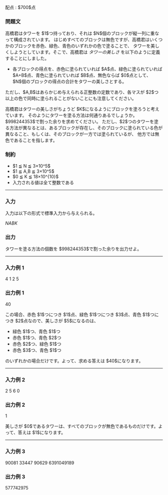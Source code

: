 
<div>

<span>

<span>

<p>
配点 : $700$点
</p>

<div>

<section>

### **問題文**

<p>
高橋君はタワーを $1$つ持っており、それは $N$個のブロックが縦一列に重なって構成されています。
はじめすべてのブロックは無色ですが、高橋君はいくつかのブロックを赤色、緑色、青色のいずれかの色で塗ることで、
タワーを美しくしようとしています。そこで、高橋君は 
<em>
タワーの美しさ
</em>
を以下のように定義することにしました。
</p>

<ul>

<li>
各ブロックの得点を、赤色に塗られていれば $A$点、緑色に塗られていれば $A+B$点、青色に塗られていれば $B$点、無色ならば $0$点として、
  $N$個のブロックの得点の合計をタワーの美しさとする。
</li>

</ul>

<p>
ただし、$A,B$はあらかじめ与えられる正整数の定数であり、各マスが $2$つ以上の色で同時に塗られることがないことにも注意してください。
</p>

<p>
高橋君はタワーの美しさがちょうど $K$になるようにブロックを塗ろうと考えています。
そのようにタワーを塗る方法は何通りあるでしょうか。 $998244353$で割った余りを求めてください。
ただし、$2$つのタワーを塗る方法が異なるとは、あるブロックが存在し、そのブロックに塗られている色が異なること、もしくは、そのブロックが一方では塗られているが、
他方では無色であることを指します。
</p>

</section>

</div>

<div>

<section>

### **制約**

<ul>

<li>
$1 ≦ N ≦ 3×10^5$
</li>

<li>
$1 ≦ A,B ≦ 3×10^5$
</li>

<li>
$0 ≦ K ≦ 18×10^{10}$
</li>

<li>
入力される値は全て整数である
</li>

</ul>

</section>

</div>

---

<div>

<div>

<section>

### **入力**

<p>
入力は以下の形式で標準入力から与えられる。
</p>

<div>

$N$$A$$B$$K$
</div>

</section>

</div>

<div>

<section>

### **出力**

<p>
タワーを塗る方法の個数を $998244353$で割った余りを出力せよ。
</p>

</section>

</div>

</div>

---

<div>

<section>

### **入力例 1**

<div>

4 1 2 5

</div>

</section>

</div>

<div>

<section>

### **出力例 1**

<div>

40

</div>

<p>
この場合、赤色 $1$つにつき $1$点、緑色 $1$つにつき $3$点、青色 $1$つにつき $2$点なので、美しさが $5$になるのは、
</p>

<ul>

<li>
緑色 $1$つ、青色 $1$つ
</li>

<li>
赤色 $1$つ、青色 $2$つ
</li>

<li>
赤色 $2$つ、緑色 $1$つ
</li>

<li>
赤色 $3$つ、青色 $1$つ
</li>

</ul>

<p>
のいずれかの場合だけです。よって、求める答えは $40$になります。
</p>

</section>

</div>

---

<div>

<section>

### **入力例 2**

<div>

2 5 6 0

</div>

</section>

</div>

<div>

<section>

### **出力例 2**

<div>

1

</div>

<p>
美しさが $0$であるタワーは、すべてのブロックが無色であるものだけです。よって、答えは $1$になります。
</p>

</section>

</div>

---

<div>

<section>

### **入力例 3**

<div>

90081 33447 90629 6391049189

</div>

</section>

</div>

<div>

<section>

### **出力例 3**

<div>

577742975

</div>

</section>

</div>

</span>

</span>

</div>
